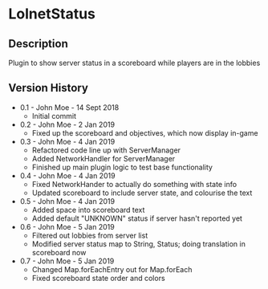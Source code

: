 # LolnetStatus

## Description

Plugin to show server status in a scoreboard while players are in the lobbies

## Version History

* 0.1 - John Moe - 14 Sept 2018
  * Initial commit
* 0.2 - John Moe - 2 Jan 2019
  * Fixed up the scoreboard and objectives, which now display in-game
* 0.3 - John Moe - 4 Jan 2019
  * Refactored code line up with ServerManager
  * Added NetworkHandler for ServerManager
  * Finished up main plugin logic to test base functionality
* 0.4 - John Moe - 4 Jan 2019
  * Fixed NetworkHander to actually do something with state info
  * Updated scoreboard to include server state, and colourise the text
* 0.5 - John Moe - 4 Jan 2019
  * Added space into scoreboard text
  * Added default "UNKNOWN" status if server hasn't reported yet
* 0.6 - John Moe - 5 Jan 2019
  * Filtered out lobbies from server list
  * Modified server status map to String, Status; doing translation in scoreboard now
* 0.7 - John Moe - 5 Jan 2019
  * Changed Map.forEachEntry out for Map.forEach
  * Fixed scoreboard state order and colors